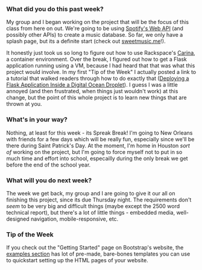 ### What did you do this past week?
My group and I began working on the project that will be the focus of this
class from here on out. We're going to be using
[Spotify's Web API](https://developer.spotify.com/web-api/) (and possibly other
APIs) to create a music database. So far, we only have a splash page, but its
a definite start (check out [sweetmusic.me](http://sweetmusic.me)!). 

It honestly just took us so long to figure out how to use
Rackspace's [Carina](https://getcarina.com/), a container environment. Over
the break, I figured out how to get a Flask application running using a VM,
because I had heard that that was what this project would involve.
In my first "Tip of the Week" I actually posted a link to a tutorial that walked
readers through how to do exactly that 
([Deploying a Flask Application Inside a Digital Ocean Droplet](http://blog.marksteve.com/deploy-a-flask-application-inside-a-digitalocean-droplet)).
I guess I was a little annoyed (and then frustrated, when things just wouldn't
work) at this change, but the point of this whole project is to learn new things
that are thrown at you. 


### What's in your way?

Nothing, at least for this week - its Spreak Break! I'm going to New Orleans
with friends for a few days which will be really fun, especially since we'll
be there during Saint Patrick's Day. At the moment, I'm home in Houston *sort
of* working on the project, but I'm going to force myself not to put in so much
time and effort into school, especailly during the only break we get before the
end of the school year.

### What will you do next week?

The week we get back, my group and I are going to give it our all on finishing
this project, since its due Thursday night. The requirements don't *seem* to
be very big and difficult things (maybe except the 2500 word technical report),
but there's a lot of little things - embedded media, well-designed navigation,
mobile-responsive, etc. 

### Tip of the Week
If you check out the "Getting Started" page on Bootstrap's website, the
[examples section](http://getbootstrap.com/getting-started/#examples) has lot of
pre-made, bare-bones templates you can use to quickstart setting up the HTML
pages of your website.